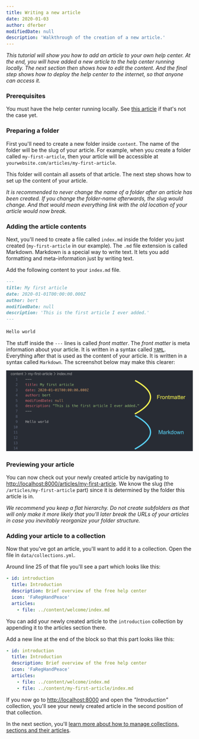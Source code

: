 ```yaml
---
title: Writing a new article
date: 2020-01-03
author: dferber
modifiedDate: null
description: 'Walkthrough of the creation of a new article.'
---
```


_This tutorial will show you how to add an article to your own help center. At the end, you will have added a new article to the help center running locally. The next section then shows how to edit the content. And the final step shows how to deploy the help center to the internet, so that anyone can access it._

### Prerequisites

You must have the help center running locally. See [this article](/articles/run-locally) if that's not the case yet.

### Preparing a folder

First you'll need to create a new folder inside `content`. The name of the folder will be the slug of your article. For example, when you create a folder called `my-first-article`, then your article will be accessible at `yourwebsite.com/articles/my-first-article`.

This folder will contain all assets of that article. The next step shows how to set up the content of your article.

_It is recommended to never change the name of a folder after an article has been created. If you change the folder-name afterwards, the slug would change. And that would mean everything link with the old location of your article would now break._

### Adding the article contents

Next, you'll need to create a file called `index.md` inside the folder you just created (`my-first-article` in our example). The `.md` file extension is called Markdown. Markdown is a special way to write text. It lets you add formatting and meta-information just by writing text.

Add the following content to your `index.md` file.

```md
---
title: My first article
date: 2020-01-01T00:00:00.000Z
author: bert
modifiedDate: null
description: 'This is the first article I ever added.'
---

Hello world
```

The stuff inside the `---` lines is called _front matter_. The _front matter_ is meta information about your article. It is written in a syntax called [`YAML`](https://en.wikipedia.org/wiki/YAML). Everything after that is used as the content of your article. It is written in a syntax called `Markdown`. The screenshot below may make this clearer:

![Screenshot showing the difference between YAML and Markdown sections inside the article](./frontmatter.png)

### Previewing your article

You can now check out your newly created article by navigating to [http://localhost:8000/articles/my-first-article](http://localhost:8000/articles/my-first-article). We know the slug (the `/articles/my-first-article` part) since it is determined by the folder this article is in.

_We recommend you keep a flat hierarchy. Do not create subfolders as that will only make it more likely that you'll later break the URLs of your articles in case you inevitably reorganize your folder structure._

### Adding your article to a collection

Now that you've got an article, you'll want to add it to a collection. Open the file in `data/collections.yml`.

Around line 25 of that file you'll see a part which looks like this:

```yaml
- id: introduction
  title: Introduction
  description: Brief overview of the free help center
  icon: 'FaRegHandPeace'
  articles:
    - file: ../content/welcome/index.md
```

You can add your newly created article to the `introduction` collection by appending it to the articles section there.

Add a new line at the end of the block so that this part looks like this:

```yaml
- id: introduction
  title: Introduction
  description: Brief overview of the free help center
  icon: 'FaRegHandPeace'
  articles:
    - file: ../content/welcome/index.md
    - file: ../content/my-first-article/index.md
```

If you now go to [http://localhost:8000](http://localhost:8000) and open the _"Introduction"_ collection, you'll see your newly created article in the second position of that collection.

In the next section, you'll [learn more about how to manage collections, sections and their articles](/articles/managing-collections).
